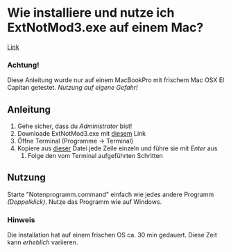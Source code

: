 # Wie installiere und nutze ich ExtNotMod3.exe auf einem Mac?
[Link](https://nonator.github.io/ExtNotMod3/)

### Achtung!
Diese Anleitung wurde nur auf einem MacBookPro mit frischem Mac OSX El Capitan getestet.
*Nutzung auf eigene Gefahr!*

## Anleitung
1. Gehe sicher, dass du *Administrator* bist!
2. Downloade ExtNotMod3.exe mit [diesem](https://www.svws.nrw.de/fileadmin/user_upload/Module/ExtNotMod3.exe) Link
3. Öffne Terminal (Programme -> Terminal)
4. Kopiere aus [dieser](https://github.com/noahbiederbeck/extnotmod3formac/blob/master/script.command) Datei jede Zeile einzeln und führe sie mit *Enter* aus
    1. Folge den vom Terminal aufgeführten Schritten

## Nutzung
Starte "Notenprogramm.command" einfach wie jedes andere Programm *(Doppelklick)*.
Nutze das Programm wie auf Windows.

### Hinweis
Die Installation hat auf einem frischen OS ca. 30 min gedauert.
Diese Zeit kann *erheblich* variieren.
